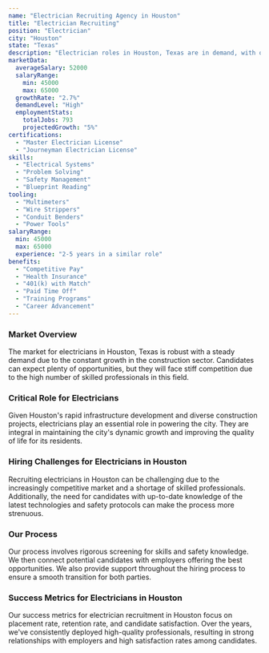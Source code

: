 ```yaml
---
name: "Electrician Recruiting Agency in Houston"
title: "Electrician Recruiting"
position: "Electrician"
city: "Houston"
state: "Texas"
description: "Electrician roles in Houston, Texas are in demand, with opportunities in both residential and commercial industries."
marketData:
  averageSalary: 52000
  salaryRange:
    min: 45000
    max: 65000
  growthRate: "2.7%"
  demandLevel: "High"
  employmentStats:
    totalJobs: 793
    projectedGrowth: "5%"
certifications:
  - "Master Electrician License"
  - "Journeyman Electrician License"
skills:
  - "Electrical Systems"
  - "Problem Solving"
  - "Safety Management"
  - "Blueprint Reading"
tooling:
  - "Multimeters"
  - "Wire Strippers"
  - "Conduit Benders"
  - "Power Tools"
salaryRange:
  min: 45000
  max: 65000
  experience: "2-5 years in a similar role"
benefits:
  - "Competitive Pay"
  - "Health Insurance"
  - "401(k) with Match"
  - "Paid Time Off"
  - "Training Programs"
  - "Career Advancement"
---
```


### Market Overview
The market for electricians in Houston, Texas is robust with a steady demand due to the constant growth in the construction sector. Candidates can expect plenty of opportunities, but they will face stiff competition due to the high number of skilled professionals in this field.

### Critical Role for Electricians
Given Houston's rapid infrastructure development and diverse construction projects, electricians play an essential role in powering the city. They are integral in maintaining the city's dynamic growth and improving the quality of life for its residents.

### Hiring Challenges for Electricians in Houston
Recruiting electricians in Houston can be challenging due to the increasingly competitive market and a shortage of skilled professionals. Additionally, the need for candidates with up-to-date knowledge of the latest technologies and safety protocols can make the process more strenuous.

### Our Process
Our process involves rigorous screening for skills and safety knowledge. We then connect potential candidates with employers offering the best opportunities. We also provide support throughout the hiring process to ensure a smooth transition for both parties.

### Success Metrics for Electricians in Houston
Our success metrics for electrician recruitment in Houston focus on placement rate, retention rate, and candidate satisfaction. Over the years, we've consistently deployed high-quality professionals, resulting in strong relationships with employers and high satisfaction rates among candidates.